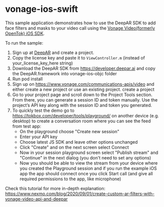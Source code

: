 # vonage-ios-swift

This sample application demonstrates how to use the DeepAR SDK to add face filters and masks to your video call using the [Vonage Video(formerly OpenTok) iOS SDK](https://tokbox.com/developer/sdks/ios/).

To run the sample:

1) Sign up at [DeepAR](https://developer.deepar.ai) and create a project.
2) Copy the license key and paste it to `ViewController.m` (instead of your_license_key_here string)
3) Download the DeepAR SDK from https://developer.deepar.ai and copy the DeepAR.framework into vonage-ios-objc folder
4) Run pod install
5) Sign up on https://www.vonage.com/communications-apis/video and either create a new project or use an existing project. create a project
6) Go to your project page and scroll down to the Project Tools section. From there, you can generate a session ID and token manually. Use the project’s API key along with the session ID and token you generated.
7) To quickly test the demo go to https://tokbox.com/developer/tools/playground/ on another device (e.g. desktop) to create a conversation room where you can see the feed from test app:
	- On the playground choose "Create new session"
	- Enter your API key
	- Choose latest JS SDK and leave other options unchanged
	- Click "Create" and on the next screen select Connect
	- Now in your session playground screen select "Publish stream" and "Continue" in the next dialog (you don't need to set any options)
	- Now you should be able to view the stream from your device where you created the Playground session and if you run the example iOS app the app should connect once you click Start call (and give all required permissions to the app, like microphone)


Check this tutorial for more in-depth explanation: https://www.nexmo.com/blog/2020/09/01/create-custom-ar-filters-with-vonage-video-api-and-deepar
